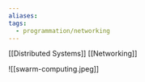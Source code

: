 ```yaml
---
aliases: 
tags:
  - programmation/networking
---
```

[[Distributed Systems]]
[[Networking]]

![[swarm-computing.jpeg]]
